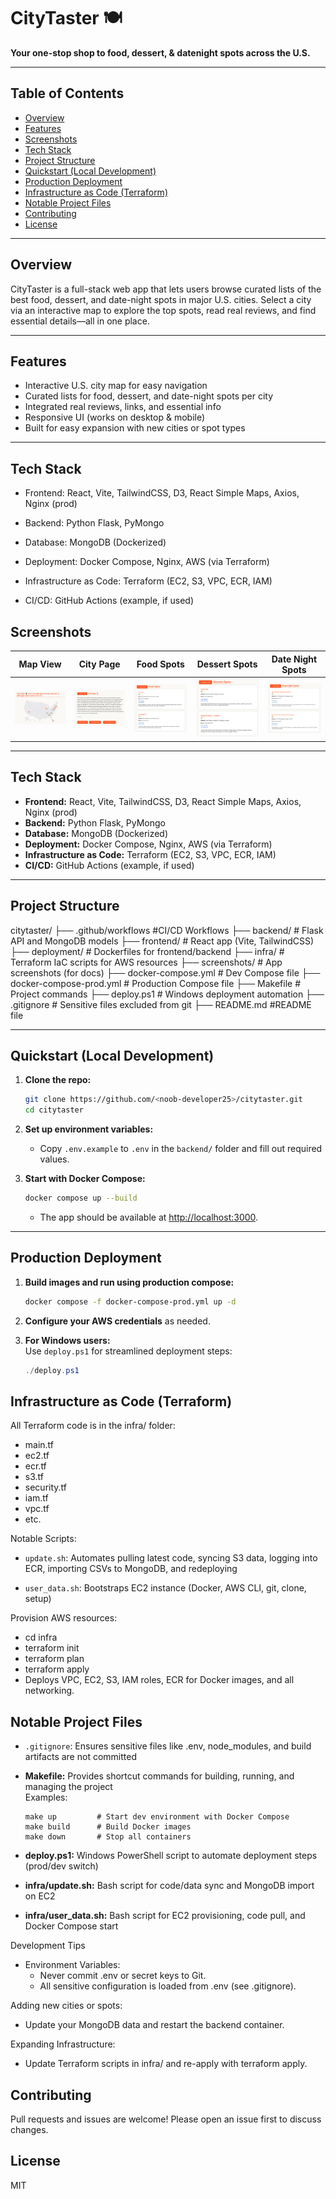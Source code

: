 # CityTaster 🍽️

**Your one-stop shop to food, dessert, & datenight spots across the U.S.**

---

## Table of Contents
- [Overview](#overview)
- [Features](#features)
- [Screenshots](#screenshots)
- [Tech Stack](#tech-stack)
- [Project Structure](#project-structure)
- [Quickstart (Local Development)](#quickstart-local-development)
- [Production Deployment](#production-deployment)
- [Infrastructure as Code (Terraform)](#infrastructure-as-code-terraform)
- [Notable Project Files](#notable-project-files)
- [Contributing](#contributing)
- [License](#license)

---

## Overview

CityTaster is a full-stack web app that lets users browse curated lists of the best food, dessert, and date-night spots in major U.S. cities. Select a city via an interactive map to explore the top spots, read real reviews, and find essential details—all in one place.

---

## Features

- Interactive U.S. city map for easy navigation
- Curated lists for food, dessert, and date-night spots per city
- Integrated real reviews, links, and essential info
- Responsive UI (works on desktop & mobile)
- Built for easy expansion with new cities or spot types

---

## Tech Stack 
- Frontend: React, Vite, TailwindCSS, D3, React Simple Maps, Axios, Nginx (prod)

- Backend: Python Flask, PyMongo

- Database: MongoDB (Dockerized)

- Deployment: Docker Compose, Nginx, AWS (via Terraform)

- Infrastructure as Code: Terraform (EC2, S3, VPC, ECR, IAM)

- CI/CD: GitHub Actions (example, if used)

## Screenshots

| Map View                   | City Page            | Food Spots            | Dessert Spots          | Date Night Spots        |
|----------------------------|----------------------|-----------------------|------------------------|------------------------|
| ![Map](screenshots/citytaster-map.png) | ![City](screenshots/citytaster-citypage.png) | ![Food](screenshots/citytaster-foodpage.png) | ![Dessert](screenshots/citytaster-dessertpage.png) | ![DateNight](screenshots/citytaster-datenightpage.png) |

---

## Tech Stack

- **Frontend:** React, Vite, TailwindCSS, D3, React Simple Maps, Axios, Nginx (prod)
- **Backend:** Python Flask, PyMongo
- **Database:** MongoDB (Dockerized)
- **Deployment:** Docker Compose, Nginx, AWS (via Terraform)
- **Infrastructure as Code:** Terraform (EC2, S3, VPC, ECR, IAM)
- **CI/CD:** GitHub Actions (example, if used)

---

## Project Structure

citytaster/
├── .github/workflows #CI/CD Workflows
├── backend/ # Flask API and MongoDB models
├── frontend/ # React app (Vite, TailwindCSS)
├── deployment/ # Dockerfiles for frontend/backend
├── infra/ # Terraform IaC scripts for AWS resources
├── screenshots/ # App screenshots (for docs)
├── docker-compose.yml # Dev Compose file
├── docker-compose-prod.yml # Production Compose file
├── Makefile # Project commands
├── deploy.ps1  # Windows deployment automation
├── .gitignore  # Sensitive files excluded from git
├── README.md #README file


---

## Quickstart (Local Development)

1. **Clone the repo:**
    ```bash
    git clone https://github.com/<noob-developer25>/citytaster.git
    cd citytaster
    ```

2. **Set up environment variables:**
    - Copy `.env.example` to `.env` in the `backend/` folder and fill out required values.

3. **Start with Docker Compose:**
    ```bash
    docker compose up --build
    ```
    - The app should be available at [http://localhost:3000](http://localhost:3000).

---

## Production Deployment

1. **Build images and run using production compose:**
    ```bash
    docker compose -f docker-compose-prod.yml up -d
    ```

2. **Configure your AWS credentials** as needed.

3. **For Windows users:**  
   Use `deploy.ps1` for streamlined deployment steps:
   ```powershell
   ./deploy.ps1

## Infrastructure as Code (Terraform)
All Terraform code is in the infra/ folder:

- main.tf
- ec2.tf 
- ecr.tf
- s3.tf
- security.tf
- iam.tf
- vpc.tf 
- etc.

Notable Scripts: 
- `update.sh`: Automates pulling latest code, syncing S3 data, logging into ECR, importing CSVs to MongoDB, and redeploying 

- `user_data.sh`: Bootstraps EC2 instance (Docker, AWS CLI, git, clone, setup)

Provision AWS resources:
- cd infra
- terraform init
- terraform plan
- terraform apply
- Deploys VPC, EC2, S3, IAM roles, ECR for Docker images, and all networking.

## Notable Project Files
- `.gitignore`: Ensures sensitive files like .env, node_modules, and build artifacts are not committed
- **Makefile:** Provides shortcut commands for building, running, and managing the project  
  Examples:
    ```
    make up         # Start dev environment with Docker Compose
    make build      # Build Docker images
    make down       # Stop all containers
    ```

- **deploy.ps1:** Windows PowerShell script to automate deployment steps (prod/dev switch)
- **infra/update.sh:** Bash script for code/data sync and MongoDB import on EC2
- **infra/user_data.sh:** Bash script for EC2 provisioning, code pull, and Docker Compose start


Development Tips
- Environment Variables:
    - Never commit .env or secret keys to Git.
    - All sensitive configuration is loaded from .env (see .gitignore).

Adding new cities or spots:
- Update your MongoDB data and restart the backend container.

Expanding Infrastructure:
- Update Terraform scripts in infra/ and re-apply with terraform apply.

## Contributing
Pull requests and issues are welcome! Please open an issue first to discuss changes.

## License
MIT